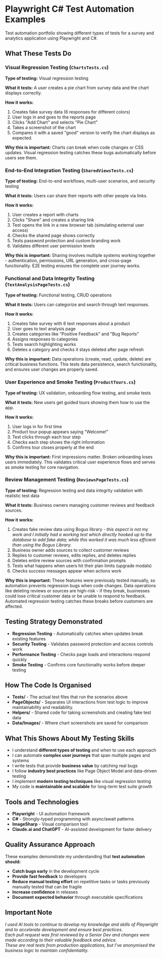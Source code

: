 
# Playwright C# Test Automation Examples

Test automation portfolio showing different types of tests for a survey and analytics application using Playwright and C#.

## What These Tests Do

### Visual Regression Testing (`ChartsTests.cs`)
**Type of testing:** Visual regression testing

**What it tests:** A user creates a pie chart from survey data and the chart displays correctly.

**How it works:**
1. Creates fake survey data (6 responses for different colors)
2. User logs in and goes to the reports page
3. Clicks "Add Chart" and selects "Pie Chart"
4. Takes a screenshot of the chart
5. Compares it with a saved "good" version to verify the chart displays as expected.

**Why this is important:** Charts can break when code changes or CSS updates. Visual regression testing catches these bugs automatically before users see them.

### End-to-End Integration Testing (`SharedViewsTests.cs`)
**Type of testing:** End-to-end workflows, multi-user scenarios, and security testing

**What it tests:** Users can share their reports with other people via links.

**How it works:**
1. User creates a report with charts
2. Clicks "Share" and creates a sharing link
3. Test opens the link in a new browser tab (simulating external user access)
4. Checks the shared page shows correctly
5. Tests password protection and custom branding work
6. Validates different user permission levels

**Why this is important:** Sharing involves multiple systems working together - authentication, permissions, URL generation, and cross-page functionality. E2E testing ensures the complete user journey works.

### Functional and Data Integrity Testing (`TextAnalysisPageTests.cs`) 
**Type of testing:** Functional testing, CRUD operations

**What it tests:** Users can categorize and search through text responses.

**How it works:**
1. Creates fake survey with 6 text responses about a product
2. User goes to text analysis page
3. Creates categories like "Positive Feedback" and "Bug Reports"
4. Assigns responses to categories
5. Tests search highlighting works
6. Deletes a category and checks it stays deleted after page refresh

**Why this is important:** Data operations (create, read, update, delete) are critical business functions. This tests data persistence, search functionality, and ensures user changes are properly saved.

### User Experience and Smoke Testing (`ProductTours.cs`)
**Type of testing:** UX validation, onboarding flow testing, and smoke tests

**What it tests:** New users get guided tours showing them how to use the app.

**How it works:**
1. User logs in for first time
2. Product tour popup appears saying "Welcome!"
3. Test clicks through each tour step
4. Checks each step shows the right information
5. Confirms tour closes properly at the end

**Why this is important:** First impressions matter. Broken onboarding loses users immediately. This validates critical user experience flows and serves as smoke testing for core navigation.

### Review Management Testing (`ReviewsPageTests.cs`)
**Type of testing:** Regression testing and data integrity validation with realistic test data

**What it tests:** Business owners managing customer reviews and feedback sources.

**How it works:**
1. Creates fake review data using Bogus library - *this aspect is not my work and I initially had a working test which directly hooked up to the database to add fake data; while this worked it was much less efficient than using the Bogus Library.* 
2. Business owner adds sources to collect customer reviews 
3. Replies to customer reviews, edits replies, and deletes replies
4. Deletes entire review sources with confirmation prompts
5. Tests what happens when users hit their plan limits (upgrade modals)
6. Checks success messages appear when actions work

**Why this is important:** These features were previously tested manually, so automation prevents regression bugs when code changes. Data operations like deleting reviews or sources are high-risk - if they break, businesses could lose critical customer data or be unable to respond to feedback. Automated regression testing catches these breaks before customers are affected.

## Testing Strategy Demonstrated

- **Regression Testing** - Automatically catches when updates break existing features
- **Security Testing** - Validates password protection and access controls work
- **Performance Testing** - Checks page loads and interactions respond quickly
- **Smoke Testing** - Confirms core functionality works before deeper testing

## How The Code Is Organised

- **Tests/** - The actual test files that run the scenarios above
- **PageObjects/** - Separates UI interactions from test logic to improve maintainability and readability.
- **Helpers/** - Shared code for taking screenshots and creating fake test data
- **Data/Images/** - Where chart screenshots are saved for comparison

## What This Shows About My Testing Skills

- I understand **different types of testing** and when to use each approach
- I can automate **complex user journeys** that span multiple pages and systems
- I write tests that provide **business value** by catching real bugs
- I follow **industry best practices** like Page Object Model and data-driven testing
- I implement **modern testing techniques** like visual regression testing
- My code is **maintainable and scalable** for long-term test suite growth

## Tools and Technologies

- **Playwright** - UI automation framework
- **C#** - Strongly-typed programming with async/await patterns
- **ImageSharp** - Visual comparison tool
- **Claude.ai and ChatGPT** - AI-assisted development for faster delivery

## Quality Assurance Approach

These examples demonstrate my understanding that **test automation should:**
- **Catch bugs early** in the development cycle
- **Provide fast feedback** to developers
- **Reduce manual testing effort** on repetitive tasks or tasks previously manually tested that can be fragile
- **Increase confidence** in releases
- **Document expected behavior** through executable specifications

## Important Note

*I used AI tools to continue to develop my knowledge and skills of Playwright and to accelerate development and ensure best practices.*
<br>
*Each pull request was first reviewed by a Senior Dev and changes were made according to their valuable feedback and advice.*
<br>
*These are real tests from production applications, but I've anonymised the business logic to maintain confidentiality.*

